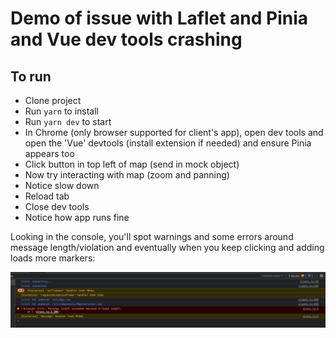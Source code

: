 # Demo of issue with Laflet and Pinia and Vue dev tools crashing

## To run
- Clone project
- Run `yarn` to install
- Run `yarn dev` to start
- In Chrome (only browser supported for client's app), open dev tools and open the 'Vue' devtools (install extension if needed) and ensure Pinia appears too
- Click button in top left of map (send in mock object)
- Now try interacting with map (zoom and panning)
- Notice slow down
- Reload tab
- Close dev tools
- Notice how app runs fine

Looking in the console, you'll spot warnings and some errors around message length/violation and eventually when you keep clicking and adding loads more markers:

![Errors in console](./errors.png)
